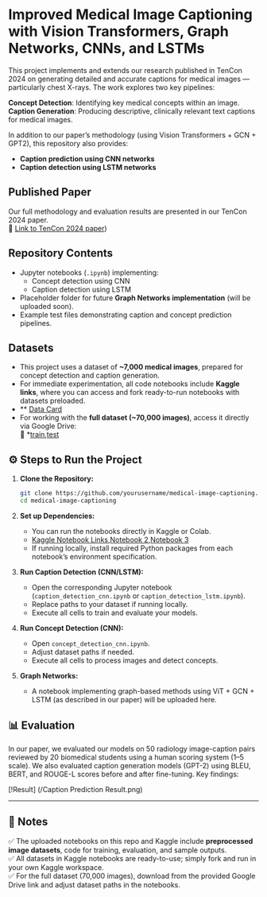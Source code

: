 # Improved Medical Image Captioning with Vision Transformers, Graph Networks, CNNs, and LSTMs

This project implements and extends our research published in TenCon 2024 on generating detailed and accurate captions for medical images — particularly chest X-rays. The work explores two key pipelines:

 **Concept Detection**: Identifying key medical concepts within an image.  
 **Caption Generation**: Producing descriptive, clinically relevant text captions for medical images.

In addition to our paper’s methodology (using Vision Transformers + GCN + GPT2), this repository also provides:

- **Caption prediction using CNN networks**  
- **Caption detection using LSTM networks**  

##  Published Paper

Our full methodology and evaluation results are presented in our TenCon 2024 paper.  
🔗 [Link to TenCon 2024 paper](https://ieeexplore.ieee.org/abstract/document/10902988))


##  Repository Contents

- Jupyter notebooks (`.ipynb`) implementing:
  - Concept detection using CNN
  - Caption detection using LSTM
- Placeholder folder for future **Graph Networks implementation** (will be uploaded soon).
- Example test files demonstrating caption and concept prediction pipelines.

## Datasets

- This project uses a dataset of **~7,000 medical images**, prepared for concept detection and caption generation.
- For immediate experimentation, all code notebooks include **Kaggle links**, where you can access and fork ready-to-run notebooks with datasets preloaded.
-  ** [Data Card](https://www.kaggle.com/code/bsanjay2025/cnn-concept-detection/input) 
- For working with the **full dataset (~70,000 images)**, access it directly via Google Drive:  
  🔗 *[train](https://drive.google.com/drive/folders/1ZPqgu9YHw15DXMWQSbKl0IDAY5vMdwSz?usp=sharing),[test](https://drive.google.com/drive/folders/1pNHtS5_dreiYYKG-AfQfASbH0NU6LixX?usp=sharing)

## ⚙️ Steps to Run the Project

1. **Clone the Repository:**
   ```bash
   git clone https://github.com/yourusername/medical-image-captioning.git
   cd medical-image-captioning
   ```
2. **Set up Dependencies:**
   - You can run the notebooks directly in Kaggle or Colab.
   - [Kaggle Notebook Links](https://www.kaggle.com/code/bsanjay2025/caption-prediction-using-bert-embeddings),[Notebook 2](https://www.kaggle.com/code/bsanjay2025/concept-prediction-using-lstm),[Notebook 3](https://www.kaggle.com/code/bsanjay2025/cnn-concept-detection)
   - If running locally, install required Python packages from each notebook’s environment specification.

3. **Run Caption Detection (CNN/LSTM):**
   - Open the corresponding Jupyter notebook (`caption_detection_cnn.ipynb` or `caption_detection_lstm.ipynb`).
   - Replace paths to your dataset if running locally.
   - Execute all cells to train and evaluate your models.

4. **Run Concept Detection (CNN):**
   - Open `concept_detection_cnn.ipynb`.
   - Adjust dataset paths if needed.
   - Execute all cells to process images and detect concepts.

5. **Graph Networks:**
   - A notebook implementing graph-based methods using ViT + GCN + LSTM (as described in our paper) will be uploaded here.



## 📊 Evaluation

In our paper, we evaluated our models on 50 radiology image-caption pairs reviewed by 20 biomedical students using a human scoring system (1–5 scale). We also evaluated caption generation models (GPT-2) using BLEU, BERT, and ROUGE-L scores before and after fine-tuning. Key findings:

[!Result] (/Caption Prediction Result.png)

---

## 🔎 Notes

✅ The uploaded notebooks on this repo and Kaggle include **preprocessed image datasets**, code for training, evaluation, and sample outputs.  
✅ All datasets in Kaggle notebooks are ready-to-use; simply fork and run in your own Kaggle workspace.  
✅ For the full dataset (70,000 images), download from the provided Google Drive link and adjust dataset paths in the notebooks.
